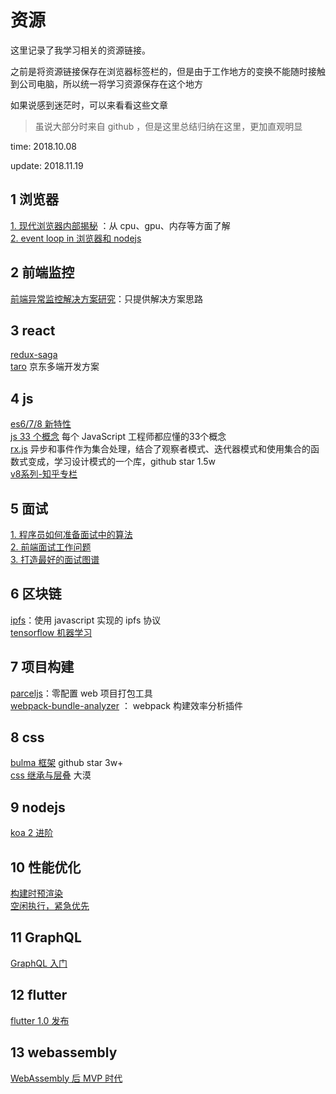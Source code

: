 # 资源

这里记录了我学习相关的资源链接。

之前是将资源链接保存在浏览器标签栏的，但是由于工作地方的变换不能随时接触到公司电脑，所以统一将学习资源保存在这个地方

如果说感到迷茫时，可以来看看这些文章

> 虽说大部分时来自 github ，但是这里总结归纳在这里，更加直观明显

time: 2018.10.08

update: 2018.11.19

## 1 浏览器

[1. 现代浏览器内部揭秘](https://juejin.im/post/5b9b0932e51d450e9059c16a) ：从 cpu、gpu、内存等方面了解  
[2. event loop in 浏览器和 nodejs](https://segmentfault.com/a/1190000013861128#articleHeader0)

## 2 前端监控

[前端异常监控解决方案研究](https://cdc.tencent.com/2018/09/13/frontend-exception-monitor-research/)：只提供解决方案思路

## 3 react

[redux-saga](https://redux-saga-in-chinese.js.org/docs/introduction/BeginnerTutorial.html)  
[taro](https://mp.weixin.qq.com/s/5YOJtUkoPSg6Y9SpKg-1-g) 京东多端开发方案

## 4 js

[es6/7/8 新特性](https://mp.weixin.qq.com/s/MfEEOWEAoHQHCNg9F0hjBQ)  
[js 33 个概念](https://github.com/stephentian/33-js-concepts) 每个 JavaScript 工程师都应懂的33个概念  
[rx.js](https://cn.rx.js.org/manual/overview.html) 异步和事件作为集合处理，结合了观察者模式、迭代器模式和使用集合的函数式变成，学习设计模式的一个库，github star 1.5w  
[v8系列-知乎专栏](https://zhuanlan.zhihu.com/v8core)

## 5 面试

[1. 程序员如何准备面试中的算法](https://www.kancloud.cn/wizardforcel/the-art-of-programming-by-july/97198)  
[2. 前端面试工作问题](https://github.com/h5bp/Front-end-Developer-Interview-Questions/tree/master/Translations/Chinese)  
[3. 打造最好的面试图谱](https://yuchengkai.cn/docs/zh/)

## 6 区块链

[ipfs](https://github.com/ipfs/js-ipfs)：使用 javascript 实现的 ipfs 协议  
[tensorflow 机器学习](https://github.com/tensorflow/tensorflow)

## 7 项目构建

[parceljs](https://parceljs.org/)：零配置 web 项目打包工具  
[webpack-bundle-analyzer](https://github.com/webpack-contrib/webpack-bundle-analyzer) ： webpack 构建效率分析插件

## 8 css

[bulma 框架](https://github.com/jgthms/bulma/) github star 3w+  
[css 继承与层叠](https://www.w3cplus.com/css/Illustrated-CSS-details-and-cases-chr2-cascade-and-inherit.html) 大漠

## 9 nodejs

[koa 2 进阶](https://chenshenhai.github.io/koa2-note/)

## 10 性能优化

[构建时预渲染](https://tech.meituan.com/first_contentful_paint_practice.html)  
[空闲执行，紧急优先](https://juejin.im/post/5bdec712e51d4505525b0fba)

## 11 GraphQL

[GraphQL 入门](https://segmentfault.com/a/1190000008828678)

## 12 flutter

[flutter 1.0 发布](https://mp.weixin.qq.com/s/dRHHn9vtCsYBgq2RrVlDAQ)

## 13 webassembly

[WebAssembly 后 MVP 时代](https://zhuanlan.zhihu.com/p/47966773)